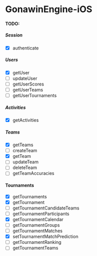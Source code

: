 # GonawinEngine-iOS

#### TODO:

##### Session
- [x] authenticate

##### Users
- [x] getUser
- [ ] updateUser
- [ ] getUserScores
- [ ] getUserTeams
- [ ] getUserTournaments

##### Activities
- [x] getActivities

##### Teams
- [x] getTeams
- [ ] createTeam
- [x] getTeam
- [ ] updateTeam
- [ ] deleteTeam
- [ ] getTeamAccuracies

#### Tournaments
- [x] getTournaments
- [x] getTournament
- [ ] getTournamentCandidateTeams
- [ ] getTournamentParticipants
- [x] getTournamentCalendar
- [ ] getTournamentGroups
- [ ] getTournamentMatches
- [x] setTournamentMatchPrediction
- [ ] getTournamentRanking
- [ ] getTournamentTeams
